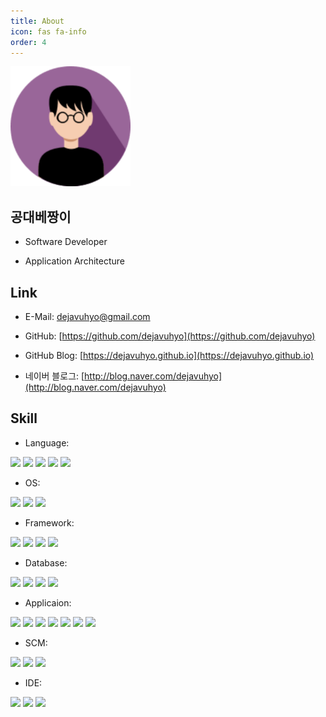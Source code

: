 ```yaml
---
title: About
icon: fas fa-info
order: 4
---
```


<img src="/assets/img/favicons/android-chrome-192x192.png"/>

## 공대베짱이

* Software Developer

* Application Architecture

## Link

* E-Mail: [dejavuhyo@gmail.com](mailto:dejavuhyo@gmail.com)

* GitHub: [https://github.com/dejavuhyo](https://github.com/dejavuhyo)

* GitHub Blog: [https://dejavuhyo.github.io](https://dejavuhyo.github.io)

* 네이버 블로그: [http://blog.naver.com/dejavuhyo](http://blog.naver.com/dejavuhyo)

## Skill

* Language:
<img src="https://img.shields.io/badge/Java-ED8B00?style=for-the-badge&logo=java&logoColor=white"/>
<img src="https://img.shields.io/badge/JavaScript-F7DF1E?style=for-the-badge&logo=javascript&logoColor=black"/>
<img src="https://img.shields.io/badge/jQuery-0769AD?style=for-the-badge&logo=jquery&logoColor=white"/>
<img src="https://img.shields.io/badge/GraphQL-E434AA?style=for-the-badge&logo=graphql&logoColor=white"/>
<img src="https://img.shields.io/badge/AutoHotkey-334455?style=for-the-badge&logo=autohotkey&logoColor=white"/>

* OS:
<img src="https://img.shields.io/badge/Linux-FCC624?style=for-the-badge&logo=linux&logoColor=white"/>
<img src="https://img.shields.io/badge/CentOS-262577?style=for-the-badge&logo=centos&logoColor=white"/>
<img src="https://img.shields.io/badge/Ubuntu-E95420?style=for-the-badge&logo=ubuntu&logoColor=white"/>

* Framework:
<img src="https://img.shields.io/badge/Spring-6DB33F?style=for-the-badge&logo=spring&logoColor=white"/>
<img src="https://img.shields.io/badge/Spring%20Boot-6DB33F?style=for-the-badge&logo=springboot&logoColor=white"/>
<img src="https://img.shields.io/badge/Apache%20Maven-C71A36?style=for-the-badge&logo=apachemaven&logoColor=white"/>
<img src="https://img.shields.io/badge/Gradle-02303A?style=for-the-badge&logo=gradle&logoColor=white"/>

* Database:
<img src="https://img.shields.io/badge/PostgreSQL-316192?style=for-the-badge&logo=postgresql&logoColor=white"/>
<img src="https://img.shields.io/badge/MySQL-00000F?style=for-the-badge&logo=mariadb&logoColor=white"/>
<img src="https://img.shields.io/badge/MariaDB-003545?style=for-the-badge&logo=mariadb&logoColor=white"/>
<img src="https://img.shields.io/badge/KnowledgeBase-3E8DCC?style=for-the-badge&logo=knowledgebase&logoColor=white"/>

* Applicaion:
<img src="https://img.shields.io/badge/Docker-2496ED?style=for-the-badge&logo=docker&logoColor=white"/>
<img src="https://img.shields.io/badge/Jenkins-D24939?style=for-the-badge&logo=jenkins&logoColor=white"/>
<img src="https://img.shields.io/badge/Jira-0052CC?style=for-the-badge&logo=jira&logoColor=white"/>
<img src="https://img.shields.io/badge/Eclipse%20Mosquitto-3C5280?style=for-the-badge&logo=eclipsemosquitto&logoColor=white"/>
<img src="https://img.shields.io/badge/Semantic%20Web-005A9C?style=for-the-badge&logo=semanticweb&logoColor=white"/>
<img src="https://img.shields.io/badge/PowerShell-5391FE?style=for-the-badge&logo=powershell&logoColor=white"/>
<img src="https://img.shields.io/badge/Apache%20Tomcat-F8DC75?style=for-the-badge&logo=apachetomcat&logoColor=white"/>

* SCM: 
<img src="https://img.shields.io/badge/GitHub-181717?style=for-the-badge&logo=github&logoColor=white"/>
<img src="https://img.shields.io/badge/GitLab-FCA121?style=for-the-badge&logo=gitlab&logoColor=white"/>
<img src="https://img.shields.io/badge/Subversion-809CC9?style=for-the-badge&logo=subversion&logoColor=white"/>

* IDE:
<img src="https://img.shields.io/badge/IntelliJ%20IDEA-000000?style=for-the-badge&logo=intellijidea&logoColor=white"/>
<img src="https://img.shields.io/badge/Eclipse%20IDE-2C2255?style=for-the-badge&logo=eclipseide&logoColor=white"/>
<img src="https://img.shields.io/badge/Visual%20Studio%20Code-007ACC?style=for-the-badge&logo=visualstudiocode&logoColor=white"/>
